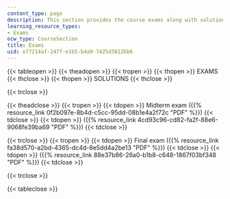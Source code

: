 ```yaml
---
content_type: page
description: This section provides the course exams along with solutions.
learning_resource_types:
- Exams
ocw_type: CourseSection
title: Exams
uid: e77214af-247f-e1b5-b4a9-7425d38126b6
---
```


{{< tableopen >}}
{{< theadopen >}}
{{< tropen >}}
{{< thopen >}}
EXAMS
{{< thclose >}}
{{< thopen >}}
SOLUTIONS
{{< thclose >}}

{{< trclose >}}

{{< theadclose >}}
{{< tropen >}}
{{< tdopen >}}
Midterm exam ({{% resource_link 0f2b097e-8b4d-c5cc-95dd-08b1e4a2f72c "PDF" %}})
{{< tdclose >}}
{{< tdopen >}}
({{% resource_link 4cd93c96-cd82-fa2f-88e6-9068fe39ba69 "PDF" %}})
{{< tdclose >}}

{{< trclose >}}
{{< tropen >}}
{{< tdopen >}}
Final exam ({{% resource_link fa38d570-a2bd-4365-dc4d-8e5dd4a2be13 "PDF" %}})
{{< tdclose >}}
{{< tdopen >}}
({{% resource_link 88e37b86-26a0-b1b8-c648-1867f03bf348 "PDF" %}})
{{< tdclose >}}

{{< trclose >}}

{{< tableclose >}}